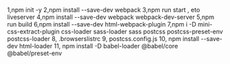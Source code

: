 1,npm init -y
2,npm install --save-dev webpack
3,npm run start , eto liveserver
4,npm install --save-dev webpack webpack-dev-server
5,npm run build
6,npm install --save-dev html-webpack-plugin
7,npm i -D mini-css-extract-plugin css-loader sass-loader sass postcss postcss-preset-env postcss-loader
8, .browserslistrc
9, postcss.config.js
10, npm install --save-dev html-loader
11, npm install -D babel-loader @babel/core @babel/preset-env 




